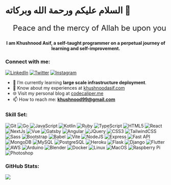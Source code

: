 # السلام عليكم ورحمة الله وبركاته 👋
<p align="right" style="font-size: 24px;">
  Peace and the mercy of Allah be upon you
</p>

<p align="center"><b><font>I am Khushnood Asif, a self-taught programmer on a perpetual journey of learning and self-improvement.</font></b></p>

### Connect with me:
[![LinkedIn](https://img.shields.io/badge/-LinkedIn-0077B5?style=flat&logo=linkedin&logoColor=white)](https://www.linkedin.com/in/khushnoodasif/)
[![Twitter](https://img.shields.io/badge/-Twitter-1DA1F2?style=flat&logo=twitter&logoColor=white)](https://twitter.com/kush_a9_)
[![Instagram](https://img.shields.io/badge/-Instagram-E4405F?style=flat&logo=instagram&logoColor=white)](https://instagram.com/kush_a9_)

- 🌱 I’m currently learning **large scale infrastructure deployment**.
- 📄 Know about my experiences at [khushnoodasif.com](https://khushnoodasif.com)
- 🌐 Visit my personal blog at [codecaliper.me](https://codecaliper.me)
- 📫 How to reach me: **khushnood99@gmail.com**

### Skill Set:
![Git](https://img.shields.io/badge/-Git-333333?style=flat&logo=git)
![Go](https://img.shields.io/badge/-Go-333333?style=flat&logo=go)
![JavaScript](https://img.shields.io/badge/-JavaScript-333333?style=flat&logo=javascript)
![Kotlin](https://img.shields.io/badge/-Kotlin-333333?style=flat&logo=kotlin)
![Ruby](https://img.shields.io/badge/-Ruby-333333?style=flat&logo=ruby)
![TypeScript](https://img.shields.io/badge/-TypeScript-333333?style=flat&logo=typescript)
![HTML5](https://img.shields.io/badge/-HTML5-333333?style=flat&logo=html5)
![React](https://img.shields.io/badge/-React-333333?style=flat&logo=react)
![NextJs](https://img.shields.io/badge/-NextJs-333333?style=flat&logo=next.js)
![Vue](https://img.shields.io/badge/-Vue-333333?style=flat&logo=vue.js)
![Gatsby](https://img.shields.io/badge/-Gatsby-333333?style=flat&logo=gatsby)
![Angular](https://img.shields.io/badge/-Angular-333333?style=flat&logo=angular)
![JQuery](https://img.shields.io/badge/-JQuery-333333?style=flat&logo=jquery)
![CSS3](https://img.shields.io/badge/-CSS3-333333?style=flat&logo=css3)
![TailwindCSS](https://img.shields.io/badge/-TailwindCSS-333333?style=flat&logo=tailwindcss)
![Sass](https://img.shields.io/badge/-Sass-333333?style=flat&logo=sass)
![Bootstrap](https://img.shields.io/badge/-Bootstrap-333333?style=flat&logo=bootstrap)
![Babel](https://img.shields.io/badge/-Babel-333333?style=flat&logo=babel)
![Vite](https://img.shields.io/badge/-Vite-333333?style=flat&logo=vite)
![NodeJS](https://img.shields.io/badge/-NodeJS-333333?style=flat&logo=node.js)
![Express](https://img.shields.io/badge/-Express-333333?style=flat&logo=express)
![Fast API](https://img.shields.io/badge/-FastAPI-333333?style=flat&logo=fastapi)
![MongoDB](https://img.shields.io/badge/-MongoDB-333333?style=flat&logo=mongodb)
![MySQL](https://img.shields.io/badge/-MySQL-333333?style=flat&logo=mysql)
![PostgreSQL](https://img.shields.io/badge/-PostgreSQL-333333?style=flat&logo=postgresql)
![Heroku](https://img.shields.io/badge/-Heroku-333333?style=flat&logo=heroku)
![Flask](https://img.shields.io/badge/-Flask-333333?style=flat&logo=flask)
![Django](https://img.shields.io/badge/-Django-333333?style=flat&logo=django)
![Flutter](https://img.shields.io/badge/-Flutter-333333?style=flat&logo=flutter)
![AWS](https://img.shields.io/badge/-AWS-333333?style=flat&logo=amazon-aws)
![Arduino](https://img.shields.io/badge/-Arduino-333333?style=flat&logo=arduino)
![Blender](https://img.shields.io/badge/-Blender-333333?style=flat&logo=blender)
![Docker](https://img.shields.io/badge/-Docker-333333?style=flat&logo=docker)
![Linux](https://img.shields.io/badge/-Linux-333333?style=flat&logo=linux)
![MacOS](https://img.shields.io/badge/-MacOS-333333?style=flat&logo=apple)
![Raspberry Pi](https://img.shields.io/badge/-RaspberryPi-333333?style=flat&logo=raspberry-pi)
![Photoshop](https://img.shields.io/badge/-Photoshop-333333?style=flat&logo=adobe-photoshop)


### GitHub Stats:

<a href="http://www.github.com/khushnoodasif"><img src="https://github-readme-stats.vercel.app/api?username=khushnoodasif&show_icons=true&hide=&count_private=true&title_color=0891b2&text_color=ffffff&icon_color=0891b2&bg_color=1c1917&hide_border=true&show_icons=true" /></a>
